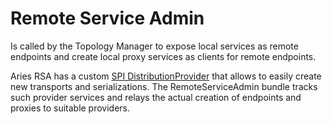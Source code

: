 # Remote Service Admin

Is called by the Topology Manager to expose local services as remote endpoints and create local proxy services as
clients for remote endpoints.

Aries RSA has a custom [SPI DistributionProvider](https://github.com/apache/aries-rsa/blob/master/spi/src/main/java/org/apache/aries/rsa/spi/DistributionProvider.java) that allows to easily create new transports and serializations. 
The RemoteServiceAdmin bundle tracks such provider services and relays the actual creation of endpoints and proxies to 
suitable providers.

